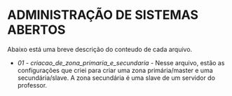 # ADMINISTRAÇÃO DE SISTEMAS ABERTOS

Abaixo está uma breve descrição do conteudo de cada arquivo.

- *01 - criacao_de_zona_primaria_e_secundaria* - Nesse arquivo, estão as configurações que criei para criar uma zona primária/master e uma secundária/slave. A zona secundária é uma slave de um servidor do professor.
